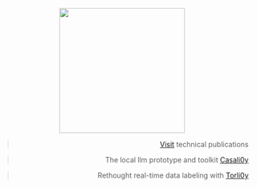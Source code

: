 
<div align="center">

<div align="center"> 
  
<img width=250 src="https://github.com/user-attachments/assets/4465c646-5a97-49fe-87e2-5855cf4df98c"></img>

<div align="right"> 

> [ Visit](https://github.com/casalioy) technical publications

> The local llm prototype and toolkit [Casali0y ](https://github.com/su77ungr/casalioy)

> Rethought real-time data labeling with [Torli0y ](https://github.com/)

</div>

</div>

</div>
<br><br><br>




<br>
